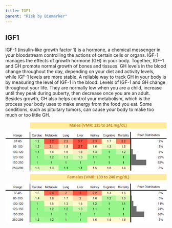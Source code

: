 ```yaml
---
title: IGF1
parent: "Risk by Biomarker"
---
```



## IGF1


IGF-1 (insulin-like growth factor 1) is a hormone, a chemical messenger in your bloodstream controlling the actions of certain cells or organs. IGF-1 manages the effects of growth hormone (GH) in your body. Together, IGF-1 and GH promote normal growth of bones and tissues. GH levels in the blood change throughout the day, depending on your diet and activity levels, while IGF-1 levels are more stable. A reliable way to track GH in your body is by measuring the level of IGF-1 in the blood. Levels of IGF-1 and GH change throughout your life. They are normally low when you are a child, increase until they peak during puberty, then decrease once you are an adult. Besides growth, GH also helps control your metabolism, which is the process your body uses to make energy from the food you eat. Some conditions, such as pituitary tumors, can cause your body to make too much or too little GH.

<div style="display: flex; flex-direction: column; gap: 10px;">

  <img src="/assets/images/vmrbiomarker_igf1__male.png" alt="IGF1 VMR Male" style="margin-left: 15%">
  <img src="/assets/images/rr_igf1__male.png" alt="IGF1 RR Male">

  <img src="/assets/images/vmrbiomarker_igf1__female.png" alt="IGF1 VMR Female" style="margin-left: 15%; ">
  <img src="/assets/images/rr_igf1__female.png" alt="IGF1 RR Female">

</div>



